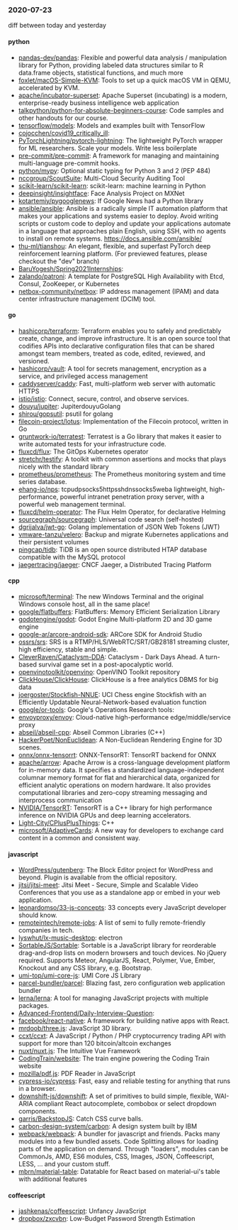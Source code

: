 ### 2020-07-23
diff between today and yesterday

#### python
* [pandas-dev/pandas](https://github.com/pandas-dev/pandas): Flexible and powerful data analysis / manipulation library for Python, providing labeled data structures similar to R data.frame objects, statistical functions, and much more
* [foxlet/macOS-Simple-KVM](https://github.com/foxlet/macOS-Simple-KVM): Tools to set up a quick macOS VM in QEMU, accelerated by KVM.
* [apache/incubator-superset](https://github.com/apache/incubator-superset): Apache Superset (incubating) is a modern, enterprise-ready business intelligence web application
* [talkpython/python-for-absolute-beginners-course](https://github.com/talkpython/python-for-absolute-beginners-course): Code samples and other handouts for our course.
* [tensorflow/models](https://github.com/tensorflow/models): Models and examples built with TensorFlow
* [cojocchen/covid19_critically_ill](https://github.com/cojocchen/covid19_critically_ill): 
* [PyTorchLightning/pytorch-lightning](https://github.com/PyTorchLightning/pytorch-lightning): The lightweight PyTorch wrapper for ML researchers. Scale your models. Write less boilerplate
* [pre-commit/pre-commit](https://github.com/pre-commit/pre-commit): A framework for managing and maintaining multi-language pre-commit hooks.
* [python/mypy](https://github.com/python/mypy): Optional static typing for Python 3 and 2 (PEP 484)
* [nccgroup/ScoutSuite](https://github.com/nccgroup/ScoutSuite): Multi-Cloud Security Auditing Tool
* [scikit-learn/scikit-learn](https://github.com/scikit-learn/scikit-learn): scikit-learn: machine learning in Python
* [deepinsight/insightface](https://github.com/deepinsight/insightface): Face Analysis Project on MXNet
* [kotartemiy/pygooglenews](https://github.com/kotartemiy/pygooglenews): If Google News had a Python library
* [ansible/ansible](https://github.com/ansible/ansible): Ansible is a radically simple IT automation platform that makes your applications and systems easier to deploy. Avoid writing scripts or custom code to deploy and update your applications  automate in a language that approaches plain English, using SSH, with no agents to install on remote systems. https://docs.ansible.com/ansible/
* [thu-ml/tianshou](https://github.com/thu-ml/tianshou): An elegant, flexible, and superfast PyTorch deep reinforcement learning platform. (For previewed features, please checkout the "dev" branch)
* [BaruYogesh/Spring2021Internships](https://github.com/BaruYogesh/Spring2021Internships): 
* [zalando/patroni](https://github.com/zalando/patroni): A template for PostgreSQL High Availability with Etcd, Consul, ZooKeeper, or Kubernetes
* [netbox-community/netbox](https://github.com/netbox-community/netbox): IP address management (IPAM) and data center infrastructure management (DCIM) tool.

#### go
* [hashicorp/terraform](https://github.com/hashicorp/terraform): Terraform enables you to safely and predictably create, change, and improve infrastructure. It is an open source tool that codifies APIs into declarative configuration files that can be shared amongst team members, treated as code, edited, reviewed, and versioned.
* [hashicorp/vault](https://github.com/hashicorp/vault): A tool for secrets management, encryption as a service, and privileged access management
* [caddyserver/caddy](https://github.com/caddyserver/caddy): Fast, multi-platform web server with automatic HTTPS
* [istio/istio](https://github.com/istio/istio): Connect, secure, control, and observe services.
* [douyu/jupiter](https://github.com/douyu/jupiter): JupiterdouyuGolang
* [shirou/gopsutil](https://github.com/shirou/gopsutil): psutil for golang
* [filecoin-project/lotus](https://github.com/filecoin-project/lotus): Implementation of the Filecoin protocol, written in Go
* [gruntwork-io/terratest](https://github.com/gruntwork-io/terratest): Terratest is a Go library that makes it easier to write automated tests for your infrastructure code.
* [fluxcd/flux](https://github.com/fluxcd/flux): The GitOps Kubernetes operator
* [stretchr/testify](https://github.com/stretchr/testify): A toolkit with common assertions and mocks that plays nicely with the standard library
* [prometheus/prometheus](https://github.com/prometheus/prometheus): The Prometheus monitoring system and time series database.
* [ehang-io/nps](https://github.com/ehang-io/nps): tcpudpsocks5httpsshdnssocks5weba lightweight, high-performance, powerful intranet penetration proxy server, with a powerful web management terminal.
* [fluxcd/helm-operator](https://github.com/fluxcd/helm-operator): The Flux Helm Operator, for declarative Helming
* [sourcegraph/sourcegraph](https://github.com/sourcegraph/sourcegraph): Universal code search (self-hosted)
* [dgrijalva/jwt-go](https://github.com/dgrijalva/jwt-go): Golang implementation of JSON Web Tokens (JWT)
* [vmware-tanzu/velero](https://github.com/vmware-tanzu/velero): Backup and migrate Kubernetes applications and their persistent volumes
* [pingcap/tidb](https://github.com/pingcap/tidb): TiDB is an open source distributed HTAP database compatible with the MySQL protocol
* [jaegertracing/jaeger](https://github.com/jaegertracing/jaeger): CNCF Jaeger, a Distributed Tracing Platform

#### cpp
* [microsoft/terminal](https://github.com/microsoft/terminal): The new Windows Terminal and the original Windows console host, all in the same place!
* [google/flatbuffers](https://github.com/google/flatbuffers): FlatBuffers: Memory Efficient Serialization Library
* [godotengine/godot](https://github.com/godotengine/godot): Godot Engine  Multi-platform 2D and 3D game engine
* [google-ar/arcore-android-sdk](https://github.com/google-ar/arcore-android-sdk): ARCore SDK for Android Studio
* [ossrs/srs](https://github.com/ossrs/srs): SRS is a RTMP/HLS/WebRTC/SRT/GB28181 streaming cluster, high efficiency, stable and simple.
* [CleverRaven/Cataclysm-DDA](https://github.com/CleverRaven/Cataclysm-DDA): Cataclysm - Dark Days Ahead. A turn-based survival game set in a post-apocalyptic world.
* [openvinotoolkit/openvino](https://github.com/openvinotoolkit/openvino): OpenVINO Toolkit repository
* [ClickHouse/ClickHouse](https://github.com/ClickHouse/ClickHouse): ClickHouse is a free analytics DBMS for big data
* [joergoster/Stockfish-NNUE](https://github.com/joergoster/Stockfish-NNUE): UCI Chess engine Stockfish with an Efficiently Updatable Neural-Network-based evaluation function
* [google/or-tools](https://github.com/google/or-tools): Google's Operations Research tools:
* [envoyproxy/envoy](https://github.com/envoyproxy/envoy): Cloud-native high-performance edge/middle/service proxy
* [abseil/abseil-cpp](https://github.com/abseil/abseil-cpp): Abseil Common Libraries (C++)
* [HackerPoet/NonEuclidean](https://github.com/HackerPoet/NonEuclidean): A Non-Euclidean Rendering Engine for 3D scenes.
* [onnx/onnx-tensorrt](https://github.com/onnx/onnx-tensorrt): ONNX-TensorRT: TensorRT backend for ONNX
* [apache/arrow](https://github.com/apache/arrow): Apache Arrow is a cross-language development platform for in-memory data. It specifies a standardized language-independent columnar memory format for flat and hierarchical data, organized for efficient analytic operations on modern hardware. It also provides computational libraries and zero-copy streaming messaging and interprocess communication
* [NVIDIA/TensorRT](https://github.com/NVIDIA/TensorRT): TensorRT is a C++ library for high performance inference on NVIDIA GPUs and deep learning accelerators.
* [Light-City/CPlusPlusThings](https://github.com/Light-City/CPlusPlusThings): C++
* [microsoft/AdaptiveCards](https://github.com/microsoft/AdaptiveCards): A new way for developers to exchange card content in a common and consistent way.

#### javascript
* [WordPress/gutenberg](https://github.com/WordPress/gutenberg): The Block Editor project for WordPress and beyond. Plugin is available from the official repository.
* [jitsi/jitsi-meet](https://github.com/jitsi/jitsi-meet): Jitsi Meet - Secure, Simple and Scalable Video Conferences that you use as a standalone app or embed in your web application.
* [leonardomso/33-js-concepts](https://github.com/leonardomso/33-js-concepts):  33 concepts every JavaScript developer should know.
* [remoteintech/remote-jobs](https://github.com/remoteintech/remote-jobs): A list of semi to fully remote-friendly companies in tech.
* [lyswhut/lx-music-desktop](https://github.com/lyswhut/lx-music-desktop):  electron 
* [SortableJS/Sortable](https://github.com/SortableJS/Sortable): Sortable  is a JavaScript library for reorderable drag-and-drop lists on modern browsers and touch devices. No jQuery required. Supports Meteor, AngularJS, React, Polymer, Vue, Ember, Knockout and any CSS library, e.g. Bootstrap.
* [umi-top/umi-core-js](https://github.com/umi-top/umi-core-js): UMI Core JS Library
* [parcel-bundler/parcel](https://github.com/parcel-bundler/parcel):  Blazing fast, zero configuration web application bundler
* [lerna/lerna](https://github.com/lerna/lerna):  A tool for managing JavaScript projects with multiple packages.
* [Advanced-Frontend/Daily-Interview-Question](https://github.com/Advanced-Frontend/Daily-Interview-Question): 
* [facebook/react-native](https://github.com/facebook/react-native): A framework for building native apps with React.
* [mrdoob/three.js](https://github.com/mrdoob/three.js): JavaScript 3D library.
* [ccxt/ccxt](https://github.com/ccxt/ccxt): A JavaScript / Python / PHP cryptocurrency trading API with support for more than 120 bitcoin/altcoin exchanges
* [nuxt/nuxt.js](https://github.com/nuxt/nuxt.js): The Intuitive Vue Framework
* [CodingTrain/website](https://github.com/CodingTrain/website): The train engine powering the Coding Train website
* [mozilla/pdf.js](https://github.com/mozilla/pdf.js): PDF Reader in JavaScript
* [cypress-io/cypress](https://github.com/cypress-io/cypress): Fast, easy and reliable testing for anything that runs in a browser.
* [downshift-js/downshift](https://github.com/downshift-js/downshift):  A set of primitives to build simple, flexible, WAI-ARIA compliant React autocomplete, combobox or select dropdown components.
* [garris/BackstopJS](https://github.com/garris/BackstopJS): Catch CSS curve balls.
* [carbon-design-system/carbon](https://github.com/carbon-design-system/carbon): A design system built by IBM
* [webpack/webpack](https://github.com/webpack/webpack): A bundler for javascript and friends. Packs many modules into a few bundled assets. Code Splitting allows for loading parts of the application on demand. Through "loaders", modules can be CommonJs, AMD, ES6 modules, CSS, Images, JSON, Coffeescript, LESS, ... and your custom stuff.
* [mbrn/material-table](https://github.com/mbrn/material-table): Datatable for React based on material-ui's table with additional features

#### coffeescript
* [jashkenas/coffeescript](https://github.com/jashkenas/coffeescript): Unfancy JavaScript
* [dropbox/zxcvbn](https://github.com/dropbox/zxcvbn): Low-Budget Password Strength Estimation
